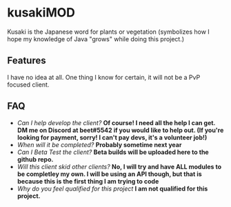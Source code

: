 # kusakiMOD
Kusaki is the Japanese word for plants or vegetation (symbolizes how I hope my knowledge of Java "grows" while doing this project.)

## Features
I have no idea at all. One thing I know for certain, it will not be a PvP focused client.

## FAQ
- *Can I help develop the client?*
**Of course! I need all the help I can get. DM me on Discord at beet#5542 if you would like to help out. (If you're looking for payment, sorry! I can't pay devs, it's a volunteer job!)**
- *When will it be completed?*
**Probably sometime next year**
- *Can I Beta Test the client?*
**Beta builds will be uploaded here to the github repo.**
- *Will this client skid other clients?*
**No, I will try and have ALL modules to be completley my own. I will be using an API though, but that is because this is the first thing I am trying to code**
- *Why do you feel qualified for this project*
**I am not qualified for this project.**



